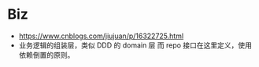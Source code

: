 # Biz

* https://www.cnblogs.com/jiujuan/p/16322725.html
* 业务逻辑的组装层，类似 DDD 的 domain 层 而 repo 接口在这里定义，使用依赖倒置的原则。